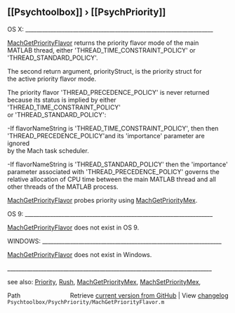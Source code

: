 ## [[Psychtoolbox]] &#8250; [[PsychPriority]]

OS X: \_\_\_\_\_\_\_\_\_\_\_\_\_\_\_\_\_\_\_\_\_\_\_\_\_\_\_\_\_\_\_\_\_\_\_\_\_\_\_\_\_\_\_\_\_\_\_\_\_\_\_\_\_\_\_\_\_\_\_\_\_\_\_\_\_\_\_  
  
[MachGetPriorityFlavor](MachGetPriorityFlavor) returns the priority flavor mode of the main   
MATLAB thread, either 'THREAD\_TIME\_CONSTRAINT\_POLICY' or   
'THREAD\_STANDARD\_POLICY'.    
  
The second return argument, priorityStruct, is the  priority struct for  
the active priority flavor mode.  
  
The priority flavor 'THREAD\_PRECEDENCE\_POLICY' is never returned  
because its status is implied  by either 'THREAD\_TIME\_CONSTRAINT\_POLICY'  
or  'THREAD\_STANDARD\_POLICY':  
  
  -If flavorNameString is 'THREAD\_TIME\_CONSTRAINT\_POLICY', then then  
  'THREAD\_PRECEDENCE\_POLICY'and its 'importance' parameter  are ignored  
  by the Mach task scheduler.  
  
  -If flavorNameString is 'THREAD\_STANDARD\_POLICY' then the 'importance'  
  parameter associated with 'THREAD\_PRECEDENCE\_POLICY' governs the   
  relative allocation of CPU time between the main MATLAB thread and all  
  other threads of the MATLAB process.    
  
[MachGetPriorityFlavor](MachGetPriorityFlavor) probes priority using [MachGetPriorityMex](MachGetPriorityMex).  
  
OS 9: \_\_\_\_\_\_\_\_\_\_\_\_\_\_\_\_\_\_\_\_\_\_\_\_\_\_\_\_\_\_\_\_\_\_\_\_\_\_\_\_\_\_\_\_\_\_\_\_\_\_\_\_\_\_\_\_\_\_\_\_\_\_\_\_\_\_\_  
  
[MachGetPriorityFlavor](MachGetPriorityFlavor) does not exist in OS 9.   
  
WINDOWS: \_\_\_\_\_\_\_\_\_\_\_\_\_\_\_\_\_\_\_\_\_\_\_\_\_\_\_\_\_\_\_\_\_\_\_\_\_\_\_\_\_\_\_\_\_\_\_\_\_\_\_\_\_\_\_\_\_\_\_\_\_\_\_\_  
  
[MachGetPriorityFlavor](MachGetPriorityFlavor) does not exist in Windows.  
  
\_\_\_\_\_\_\_\_\_\_\_\_\_\_\_\_\_\_\_\_\_\_\_\_\_\_\_\_\_\_\_\_\_\_\_\_\_\_\_\_\_\_\_\_\_\_\_\_\_\_\_\_\_\_\_\_\_\_\_\_\_\_\_\_\_\_\_\_\_\_\_\_\_  
  
see also: [Priority](Priority), [Rush](Rush), [MachGetPriorityMex](MachGetPriorityMex), [MachSetPriorityMex](MachSetPriorityMex),   




<div class="code_header" style="text-align:right;">
  <span style="float:left;">Path&nbsp;&nbsp;</span> <span class="counter">Retrieve <a href=
  "https://raw.github.com/Psychtoolbox-3/Psychtoolbox-3/beta/Psychtoolbox/PsychPriority/MachGetPriorityFlavor.m">current version from GitHub</a> | View <a href=
  "https://github.com/Psychtoolbox-3/Psychtoolbox-3/commits/beta/Psychtoolbox/PsychPriority/MachGetPriorityFlavor.m">changelog</a></span>
</div>
<div class="code">
  <code>Psychtoolbox/PsychPriority/MachGetPriorityFlavor.m</code>
</div>

